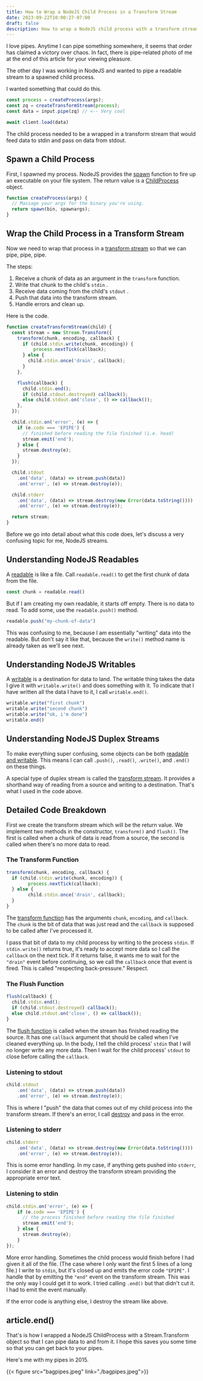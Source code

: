 ```yaml
---
title: How to Wrap a NodeJS Child Process in a Transform Stream
date: 2023-09-22T10:00:27-07:00
draft: false
description: How to wrap a NodeJS child process with a transform stream so that you can use it in a pipeline.
---
```


I love pipes. Anytime I can pipe something somewhere, it seems that order has claimed a victory over chaos. In fact, there is pipe-related photo of me at the end of this article for your viewing pleasure.

The other day I was working in NodeJS and wanted to pipe a readable stream to a spawned child process.

I wanted something that could do this.

```js
const process = createProcess(args);
const zq = createTransformStream(process);
const data = input.pipe(zq) // <-- Very cool

await client.load(data)
```

The child process needed to be a wrapped in a transform stream that would feed data to stdin and pass on data from stdout.

## Spawn a Child Process

First, I spawned my process. NodeJS provides the [spawn](https://nodejs.org/api/child_process.html#child_processspawncommand-args-options) function to fire up an executable on your file system. The return value is a [ChildProcess](https://nodejs.org/api/child_process.html#class-childprocess) object.

```js
function createProcess(args) {
  // Massage your args for the binary you're using.
  return spawn(bin, spawnargs);
}
```

## Wrap the Child Process in a Transform Stream

Now we need to wrap that process in a [transform stream](https://nodejs.org/api/stream.html#class-streamtransform) so that we can pipe, pipe, pipe.

The steps:

1. Receive a chunk of data as an argument in the `transform` function.
2. Write that chunk to the child's `stdin` .
3. Receive data coming from the child's `stdout` .
4. Push that data into the transform stream.
5. Handle errors and clean up.

Here is the code.


```js
function createTransformStream(child) {
  const stream = new Stream.Transform({
    transform(chunk, encoding, callback) {
      if (child.stdin.write(chunk, encoding)) {
	      process.nextTick(callback);
      } else {
        child.stdin.once('drain', callback);
      }
    },

    flush(callback) {
      child.stdin.end();
      if (child.stdout.destroyed) callback();
      else child.stdout.on('close', () => callback());
    },
  });

  child.stdin.on('error', (e) => {
    if (e.code === 'EPIPE') {
      // finished before reading the file finished (i.e. head)
      stream.emit('end');
    } else {
      stream.destroy(e);
    }
  });

  child.stdout
    .on('data', (data) => stream.push(data))
    .on('error', (e) => stream.destroy(e));

  child.stderr
    .on('data', (data) => stream.destroy(new Error(data.toString())))
    .on('error', (e) => stream.destroy(e));

  return stream;
}
```


Before we go into detail about what this code does, let's discuss a very confusing topic for me, NodeJS streams.

## Understanding NodeJS Readables

A [readable](https://nodejs.org/api/stream.html#readable-streams) is like a file. Call `readable.read()` to get the first chunk of data from the file.

```js
const chunk = readable.read()
```

But if I am creating my own readable, it starts off empty. There is no data to read. To add some, use the `readable.push()` method. 


```js
readable.push("my-chunk-of-data")
```

This was confusing to me, because I am essentially "writing" data into the readable. But don't say it like that, because the `write()`  method name is already taken as we'll see next.

## Understanding NodeJS Writables

A [writable](https://nodejs.org/api/stream.html#writable-streams) is a destination for data to land. The writable thing takes the data I give it with `writable.write()` and does something with it. To indicate that I have written all the data I have to it, I call `writable.end()`.

```js
writable.write("first chunk")
writable.write("second chunk")
writable.write("ok, i'm done")
writable.end()
```


## Understanding NodeJS Duplex Streams

To make everything super confusing, some objects can be both [readable and writable](https://nodejs.org/api/stream.html#duplex-and-transform-streams). This means I can call `.push()`, `.read()`, `.write()`, and `.end()` on these things.

A special type of duplex stream is called the [transform stream](https://nodejs.org/api/stream.html#class-streamtransform). It provides a shorthand way of reading from a source and writing to a destination. That's what I used in the code above.

## Detailed Code Breakdown

First we create the transform stream which will be the return value. We implement two methods in the constructor, `transform()` and `flush()`. The first is called when a chunk of data is read from a source, the second is called when there's no more data to read.

### The Transform Function

```js
transform(chunk, encoding, callback) {
  if (child.stdin.write(chunk, encoding)) {
		process.nextTick(callback);
  } else {
		child.stdin.once('drain', callback);
  }
}
```

The [transform function](https://nodejs.org/api/stream.html#transform_transformchunk-encoding-callback) has the arguments `chunk`, `encoding`, and `callback`. The `chunk` is the bit of data that was just read and the `callback` is supposed to be called after I've processed it.

I pass that bit of data to my child process by writing to the process `stdin`. If `stdin.write()` returns true, it's ready to accept more data so I call the `callback` on the next tick. If it returns false, it wants me to wait for the `"drain"` event before continuing, so we call the  `callback` once that event is fired. This is called "respecting back-pressure." Respect.

### The Flush Function

```js
flush(callback) {
  child.stdin.end();
  if (child.stdout.destroyed) callback();
  else child.stdout.on('close', () => callback());
}
```

The [flush function](https://nodejs.org/api/stream.html#transform_flushcallback) is called when the stream has finished reading the source. It has one `callback` argument that should be called when I've cleaned everything up. In the body, I tell the child process' `stdin` that I will no longer write any more data. Then I wait for the child process' `stdout` to close before calling the `callback`.

### Listening to stdout

```js
child.stdout
	.on('data', (data) => stream.push(data))
	.on('error', (e) => stream.destroy(e));
```

This is where I "push" the data that comes out of my child process into the transform stream. If there's an error, I call [destroy](https://nodejs.org/api/stream.html#writabledestroyerror) and pass in the error.

### Listening to stderr

```js
child.stderr
	.on('data', (data) => stream.destroy(new Error(data.toString())))
 	.on('error', (e) => stream.destroy(e));
```

This is some error handling. In my case, if anything gets pushed into `stderr`, I consider it an error and destroy the transform stream providing the appropriate error text.

### Listening to stdin

```js
child.stdin.on('error', (e) => {
	if (e.code === 'EPIPE') {
	  // the process finished before reading the file finished
	  stream.emit('end');
	} else {
	  stream.destroy(e);
	}
});
```

More error handling. Sometimes the child process would finish before I had given it all of the file. (The case where I only want the first 5 lines of a long file.) I write to `stdin`, but it's closed up and emits the error code `"EPIPE"`. I handle that by emitting the `"end"` event on the transform stream. This was the only way I could get it to work. I tried calling `.end()` but that didn't cut it. I had to emit the event manually.

If the error code is anything else, I destroy the stream like above.

## article.end()

That's is how I wrapped a NodeJS ChildProcess with a Stream.Transform object so that I can pipe data to and from it. I hope this saves you some time so that you can get back to your pipes.

Here's me with my pipes in 2015.

{{< figure src="bagpipes.jpeg" link="./bagpipes.jpeg">}}
